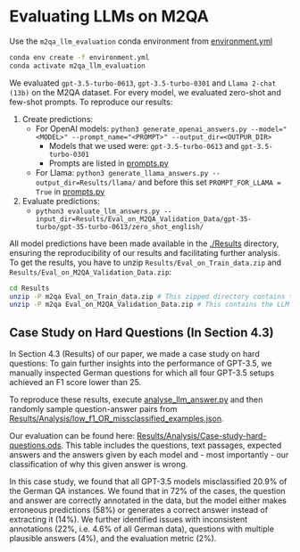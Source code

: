 # Evaluating LLMs on M2QA
Use the `m2qa_llm_evaluation` conda environment from [environment.yml](environment.yml)

```bash
conda env create -f environment.yml
conda activate m2qa_llm_evaluation
```

We evaluated `gpt-3.5-turbo-0613`, `gpt-3.5-turbo-0301` and `Llama 2-chat (13b)` on the M2QA dataset. For every model, we evaluated zero-shot and few-shot prompts. To reproduce our results:
1. Create predictions:
    - For OpenAI models: `python3 generate_openai_answers.py --model="<MODEL>" --prompt_name="<PROMPT>" --output_dir=<OUTPUR_DIR>`
      - Models that we used were: `gpt-3.5-turbo-0613` and `gpt-3.5-turbo-0301`
      - Prompts are listed in [prompts.py](prompts.py)
    - For Llama: `python3 generate_llama_answers.py --output_dir=Results/llama/` and before this set `PROMPT_FOR_LLAMA = True` in [prompts.py](prompts.py)
2. Evaluate predictions:
    - `python3 evaluate_llm_answers.py --input_dir=Results/Eval_on_M2QA_Validation_Data/gpt-35-turbo/gpt-35-turbo-0613/zero_shot_english/`

All model predictions have been made available in the [./Results](Results) directory, ensuring the reproducibility of our results and facilitating further analysis. To get the results, you have to unzip `Results/Eval_on_Train_data.zip` and `Results/Eval_on_M2QA_Validation_Data.zip`:

```bash
cd Results
unzip -P m2qa Eval_on_Train_data.zip # This zipped directory contains the LLM predictions on the M2QA training data
unzip -P m2qa Eval_on_M2QA_Validation_Data.zip # This contains the LLM predictions on the M2QA benchmark data (i.e. the results we reported in the paper)
```

## Case Study on Hard Questions (In Section 4.3)
In Section 4.3 (Results) of our paper, we made a case study on hard questions: To gain further insights into the performance of GPT-3.5, we manually inspected German questions for which all four GPT-3.5 setups achieved an F1 score lower than 25.

To reproduce these results, execute [analyse_llm_answer.py](analyse_llm_answer.py) and then randomly sample question-answer pairs from [Results/Analysis/low_f1_OR_missclassified_examples.json](Results/Analysis/low_f1_OR_missclassified_examples.json).

Our evaluation can be found here: [Results/Analysis/Case-study-hard-questions.ods](Results/Analysis/Case-study-hard-questions.ods). This table includes the questions, text passages, expected answers and the answers given by each model and - most importantly - our classification of why this given answer is wrong.

In this case study, we found that all GPT-3.5 models misclassified 20.9% of the German QA instances. We found that in 72% of the cases, the question and answer are correctly annotated in the data, but the model either makes erroneous predictions (58%) or generates a correct answer instead of extracting it (14%). We further identified issues with inconsistent annotations (22%, i.e. 4.6% of all German data), questions with multiple plausible answers (4%), and the evaluation metric (2%). 
